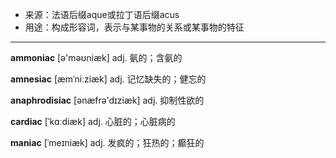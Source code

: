 - <span class="definition">来源：法语后缀aque或拉丁语后缀acus</span>
- <span class="definition">用途：构成形容词，表示与某事物的关系或某事物的特征</span>

---

<span class="vocabulary">**ammoniac**</span> [ə'məʊniæk] adj. 氨的；含氨的

<span class="vocabulary">**amnesiac**</span> [æmˈniːziæk] adj. 记忆缺失的；健忘的

<span class="vocabulary">**anaphrodisiac**</span> [ənæfrə'dɪziæk] adj. 抑制性欲的

<span class="vocabulary">**cardiac**</span> [ˈkɑːdiæk] adj. 心脏的；心脏病的

<span class="vocabulary">**maniac**</span> [ˈmeɪniæk] adj. 发疯的；狂热的；癫狂的


